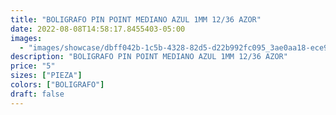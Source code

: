 ```yaml
---
title: "BOLIGRAFO PIN POINT MEDIANO AZUL 1MM 12/36 AZOR"
date: 2022-08-08T14:58:17.8455403-05:00
images:
  - "images/showcase/dbff042b-1c5b-4328-82d5-d22b992fc095_3ae0aa18-ece9-490f-adff-bbf6d9d0dd83.webp"
description: "BOLIGRAFO PIN POINT MEDIANO AZUL 1MM 12/36 AZOR"
price: "5"
sizes: ["PIEZA"]
colors: ["BOLIGRAFO"]
draft: false
---
```


